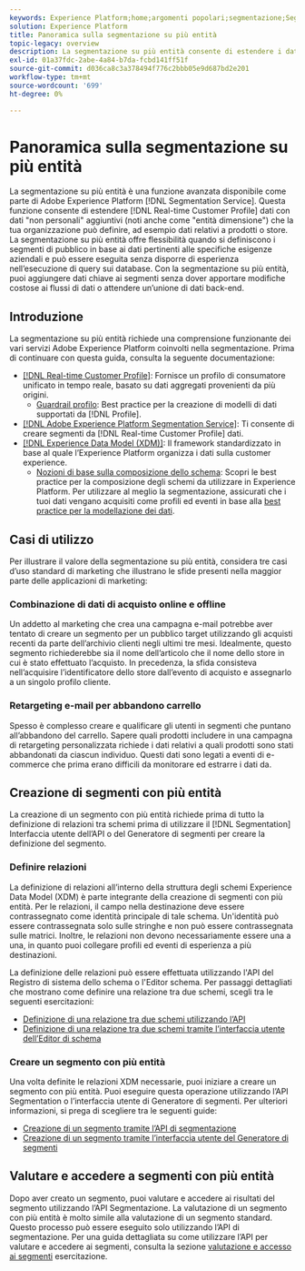 ```yaml
---
keywords: Experience Platform;home;argomenti popolari;segmentazione;Segmentazione;servizio segmenti;segmenti;segmenti;multi-entità;segmentazione multi-entità;segmenti multi-entità;
solution: Experience Platform
title: Panoramica sulla segmentazione su più entità
topic-legacy: overview
description: La segmentazione su più entità consente di estendere i dati di profilo con dati aggiuntivi basati su prodotti, store o altre classi non di profilo. Una volta connessi, i dati provenienti da classi aggiuntive diventano disponibili come se fossero nativi dello schema Profilo.
exl-id: 01a37fdc-2abe-4a84-b7da-fcbd141ff51f
source-git-commit: d036ca8c3a378494f776c2bbb05e9d687bd2e201
workflow-type: tm+mt
source-wordcount: '699'
ht-degree: 0%

---
```


# Panoramica sulla segmentazione su più entità

La segmentazione su più entità è una funzione avanzata disponibile come parte di Adobe Experience Platform [!DNL Segmentation Service]. Questa funzione consente di estendere [!DNL Real-time Customer Profile] dati con dati &quot;non personali&quot; aggiuntivi (noti anche come &quot;entità dimensione&quot;) che la tua organizzazione può definire, ad esempio dati relativi a prodotti o store. La segmentazione su più entità offre flessibilità quando si definiscono i segmenti di pubblico in base ai dati pertinenti alle specifiche esigenze aziendali e può essere eseguita senza disporre di esperienza nell’esecuzione di query sui database. Con la segmentazione su più entità, puoi aggiungere dati chiave ai segmenti senza dover apportare modifiche costose ai flussi di dati o attendere un’unione di dati back-end.

## Introduzione

La segmentazione su più entità richiede una comprensione funzionante dei vari servizi Adobe Experience Platform coinvolti nella segmentazione. Prima di continuare con questa guida, consulta la seguente documentazione:

* [[!DNL Real-time Customer Profile]](../profile/home.md): Fornisce un profilo di consumatore unificato in tempo reale, basato su dati aggregati provenienti da più origini.
   * [Guardrail profilo](../profile/guardrails.md): Best practice per la creazione di modelli di dati supportati da [!DNL Profile].
* [[!DNL Adobe Experience Platform Segmentation Service]](./home.md): Ti consente di creare segmenti da [!DNL Real-time Customer Profile] dati.
* [[!DNL Experience Data Model (XDM)]](../xdm/home.md): Il framework standardizzato in base al quale l’Experience Platform organizza i dati sulla customer experience.
   * [Nozioni di base sulla composizione dello schema](../xdm/schema/composition.md#union): Scopri le best practice per la composizione degli schemi da utilizzare in Experience Platform. Per utilizzare al meglio la segmentazione, assicurati che i tuoi dati vengano acquisiti come profili ed eventi in base alla [best practice per la modellazione dei dati](../xdm/schema/best-practices.md).

## Casi di utilizzo

Per illustrare il valore della segmentazione su più entità, considera tre casi d’uso standard di marketing che illustrano le sfide presenti nella maggior parte delle applicazioni di marketing:

### Combinazione di dati di acquisto online e offline

Un addetto al marketing che crea una campagna e-mail potrebbe aver tentato di creare un segmento per un pubblico target utilizzando gli acquisti recenti da parte dell’archivio clienti negli ultimi tre mesi. Idealmente, questo segmento richiederebbe sia il nome dell’articolo che il nome dello store in cui è stato effettuato l’acquisto. In precedenza, la sfida consisteva nell’acquisire l’identificatore dello store dall’evento di acquisto e assegnarlo a un singolo profilo cliente.

### Retargeting e-mail per abbandono carrello

Spesso è complesso creare e qualificare gli utenti in segmenti che puntano all’abbandono del carrello. Sapere quali prodotti includere in una campagna di retargeting personalizzata richiede i dati relativi a quali prodotti sono stati abbandonati da ciascun individuo. Questi dati sono legati a eventi di e-commerce che prima erano difficili da monitorare ed estrarre i dati da.

## Creazione di segmenti con più entità

La creazione di un segmento con più entità richiede prima di tutto la definizione di relazioni tra schemi prima di utilizzare il [!DNL Segmentation] Interfaccia utente dell’API o del Generatore di segmenti per creare la definizione del segmento.

### Definire relazioni

La definizione di relazioni all’interno della struttura degli schemi Experience Data Model (XDM) è parte integrante della creazione di segmenti con più entità. Per le relazioni, il campo nella destinazione deve essere contrassegnato come identità principale di tale schema. Un&#39;identità può essere contrassegnata solo sulle stringhe e non può essere contrassegnata sulle matrici. Inoltre, le relazioni non devono necessariamente essere una a una, in quanto puoi collegare profili ed eventi di esperienza a più destinazioni.

La definizione delle relazioni può essere effettuata utilizzando l&#39;API del Registro di sistema dello schema o l&#39;Editor schema. Per passaggi dettagliati che mostrano come definire una relazione tra due schemi, scegli tra le seguenti esercitazioni:

* [Definizione di una relazione tra due schemi utilizzando l’API](../xdm/tutorials/relationship-api.md)
* [Definizione di una relazione tra due schemi tramite l’interfaccia utente dell’Editor di schema](../xdm/tutorials/relationship-ui.md)

### Creare un segmento con più entità

Una volta definite le relazioni XDM necessarie, puoi iniziare a creare un segmento con più entità. Puoi eseguire questa operazione utilizzando l’API Segmentation o l’interfaccia utente di Generatore di segmenti. Per ulteriori informazioni, si prega di scegliere tra le seguenti guide:

* [Creazione di un segmento tramite l’API di segmentazione](./tutorials/create-a-segment.md)
* [Creazione di un segmento tramite l’interfaccia utente del Generatore di segmenti](./ui/overview.md)

## Valutare e accedere a segmenti con più entità

Dopo aver creato un segmento, puoi valutare e accedere ai risultati del segmento utilizzando l’API Segmentazione. La valutazione di un segmento con più entità è molto simile alla valutazione di un segmento standard. Questo processo può essere eseguito solo utilizzando l’API di segmentazione. Per una guida dettagliata su come utilizzare l’API per valutare e accedere ai segmenti, consulta la sezione [valutazione e accesso ai segmenti](./tutorials/evaluate-a-segment.md) esercitazione.
